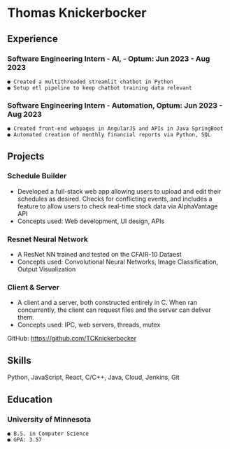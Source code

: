 # Thomas Knickerbocker

## Experience

### Software Engineering Intern - AI, - Optum: Jun 2023 - Aug 2023

```
● Created a multithreaded streamlit chatbot in Python
● Setup etl pipeline to keep chatbot training data relevant 
```

### Software Engineering Intern - Automation, Optum: Jun 2023 - Aug 2023

```
● Created front-end webpages in AngularJS and APIs in Java SpringBoot
● Automated creation of monthly financial reports via Python, SQL
```

## Projects

### Schedule Builder

- Developed a full-stack web app allowing users to upload and edit their schedules as desired. Checks for conflicting events, and includes a feature to allow users to check real-time stock data via AlphaVantage API
- Concepts used: Web development, UI design, APIs

### Resnet Neural Network

- A ResNet NN trained and tested on the CFAIR-10 Dataest
- Concepts used: Convolutional Neural Networks, Image Classification, Output Visualization

### Client & Server

- A client and a server, both constructed entirely in C. When ran concurrently, the client can request files and the server can deliver them.
- Concepts used: IPC, web servers, threads, mutex

GitHub: https://github.com/TCKnickerbocker

## Skills

Python, JavaScript, React, C/C++, Java, Cloud, Jenkins, Git

## Education

### University of Minnesota

```
● B.S. in Computer Science
● GPA: 3.57
```

